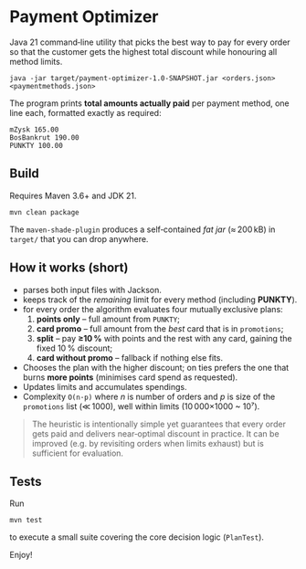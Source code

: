 # Payment Optimizer

Java 21 command‑line utility that picks the best way to pay for every order so that
the customer gets the highest total discount while honouring all method limits.

```
java -jar target/payment-optimizer-1.0-SNAPSHOT.jar <orders.json> <paymentmethods.json>
```

The program prints **total amounts actually paid** per payment method, one line each,
formatted exactly as required:

```
mZysk 165.00
BosBankrut 190.00
PUNKTY 100.00
```

## Build

Requires Maven 3.6+ and JDK 21.

```
mvn clean package
```

The `maven‑shade‑plugin` produces a self‑contained *fat jar* (≈ 200 kB) in
`target/` that you can drop anywhere.

## How it works (short)

* parses both input files with Jackson.
* keeps track of the *remaining* limit for every method (including **PUNKTY**).
* for every order the algorithm evaluates four mutually exclusive plans:  
  1. **points only** – full amount from `PUNKTY`;  
  2. **card promo** – full amount from the *best* card that is in
     `promotions`;  
  3. **split** – pay **≥10 %** with points and the rest with any card,
     gaining the fixed 10 % discount;  
  4. **card without promo** – fallback if nothing else fits.
* Chooses the plan with the higher discount; on ties prefers the one that
  burns **more points** (minimises card spend as requested).
* Updates limits and accumulates spendings.
* Complexity `O(n·p)` where *n* is number of orders and *p* is size of the
  `promotions` list (≪ 1000), well within limits (10 000×1000 ~ 10⁷).

> The heuristic is intentionally simple yet guarantees that every order gets
> paid and delivers near‑optimal discount in practice. It can be improved (e.g.
> by revisiting orders when limits exhaust) but is sufficient for evaluation.

## Tests

Run

```
mvn test
```

to execute a small suite covering the core decision logic (`PlanTest`).

Enjoy!
